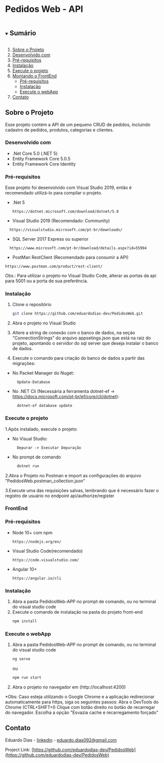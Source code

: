 

<h1>Pedidos Web - API</h1>


<!-- TABLE OF CONTENTS -->
<details open="open">
  <summary><h2 style="display: inline-block">Sumário</h2></summary>
  <ol>
    <li><a href="#sobre-o-projeto">Sobre o Projeto</a></li>
    <li><a href="#desenvolvido-com">Desenvolvido com</a></li>
     <li><a href="#pré-requisitos">Pré-requisitos</a></li>
    <li><a href="#instalação">Instalação</a></li>
    <li><a href="#execute-o-projeto">Execute o projeto</a></li>
    <li><a href="#frontend">Montando o FrontEnd</a>
        <ul>
          <li><a href="#frontend">Pré-requisitos</a></li>
          <li><a href="#instalação">Instalação</a></li>
          <li><a href="#execute-o-webapp">Execute o webApp</a></li>
        </ul>
      </li>
    <li><a href="#contato">Contato</a></li>
  </ol>
</details>



<!-- SOBRE O PROJETO -->
## Sobre o Projeto

Esse projeto contém a API de um pequeno CRUD de pedidos, incluindo cadastro de pedidos, produtos, categorias e clientes.


### Desenvolvido com

* .Net Core 5.0 (.NET 5)
* Entity Framework Core 5.0.5
* Entity Framework Core Identity


### Pré-requisitos

Esse projeto foi desenvolvido com Visual Studio 2019, então é recomendado utilizá-lo para compilar o projeto.

* .Net 5
  ```
  https://dotnet.microsoft.com/download/dotnet/5.0
  ```
* Visual Studio 2019 (Recomendado: Community)
```
  https://visualstudio.microsoft.com/pt-br/downloads/
```
* SQL Server 2017 Express ou superior
```
  https://www.microsoft.com/pt-br/download/details.aspx?id=55994
```
* PostMan RestClient (Recomendado para consumir a API)
```
https://www.postman.com/product/rest-client/
```

Obs.: Para utilizar o projeto no Visual Studio Code, alterar as portas da api para 5001 ou a porta de sua preferência.

### Instalação

1. Clone o repositório
   ```sh
   git clone https://github.com/eduardodias-dev/PedidosWeb.git
   ```
2. Abra o projeto no Visual Studio
   
3. Altere a string de conexão com o banco de dados, na seção "ConnectionStrings" do arquivo appsetings.json que está na raiz do projeto, apontando o servidor do sql server que deseja instalar o banco de dados.
4. Execute o comando para criação do banco de dados a partir das migrações:
  * No Packet Manager do Nuget:
    ```
      Update-Database
    ```
  * No .NET Cli (Necessária a ferramenta dotnet-ef -> https://docs.microsoft.com/pt-br/ef/core/cli/dotnet):
    ```
      dotnet-ef database update
    ```
    
### Execute o projeto

1.Após instalado, execute o projeto:
* No Visual Studio:
    ```
      Depurar -> Executar Depuração
    ```
    
* No prompt de comando
  ```sh
    dotnet run
  ```
2.Abra o Projeto no Postman e import as configurações do arquivo "PedidosWeb.postman_collection.json"

3.Execute uma das requisições salvas, lembrando que é necessário fazer o registro de usuário no endpoint api/authorize/register
 
### FrontEnd
### Pré-requisitos

* Node 10+ com npm
  ```
  https://nodejs.org/en/
  ```
* Visual Studio Code(recomendado)
  ```
  https://code.visualstudio.com/
  ```
* Angular 10+
  ```
  https://angular.io/cli
  ```
### Instalação
1. Abra a pasta PedidosWeb-APP no prompt de comando, ou no terminal do visual studio code
2. Execute o comando de instalação na pasta do projeto front-end
   ```sh
   npm install
   ```
   
### Execute o webApp
1. Abra a pasta PedidosWeb-APP no prompt de comando, ou no terminal do visual studio code
   ```sh
   ng serve
   ```
   ou
    ```sh
   npm run start
   ```
2. Abra o projeto no navegador em (http://localhost:4200)

*Obs: Caso esteja utilizando o Google Chrome e a aplicação redirecionar automaticamente para https, siga os seguintes passos:
  Abra o DevTools do Chrome (CTRL+SHIFT+I)
  Clique com botão direito no botão de recarregar do navegador.
  Escolha a opção "Esvazia cache e recarregamento forçado"

## Contato

Eduardo Dias - [linkedin](https://www.linkedin.com/in/eduardo-jos%C3%A9-de-oliveira-dias-5963ba57/) - eduardo.dias092@gmail.com

Project Link: [https://github.com/eduardodias-dev/PedidosWeb](https://github.com/eduardodias-dev/PedidosWeb)

